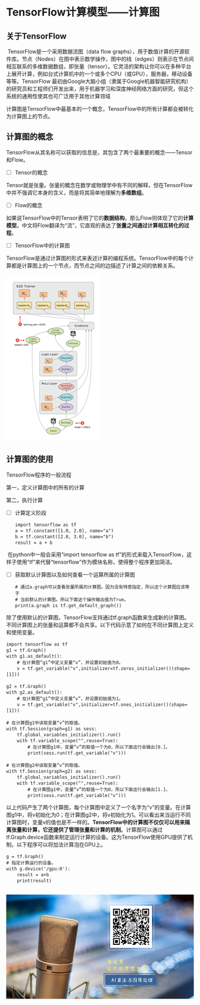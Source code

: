 # TensorFlow计算模型——计算图

## 关于TensorFlow

​	TensorFlow是一个采用数据流图（data flow graphs），用于数值计算的开源软件库。节点（Nodes）在图中表示数学操作，图中的线（edges）则表示在节点间相互联系的多维数据数组，即张量（tensor）。它灵活的架构让你可以在多种平台上展开计算，例如台式计算机中的一个或多个CPU（或GPU），服务器，移动设备等等。TensorFlow 最初由Google大脑小组（隶属于Google机器智能研究机构）的研究员和工程师们开发出来，用于机器学习和深度神经网络方面的研究，但这个系统的通用性使其也可广泛用于其他计算领域

​        计算图是TensorFlow中最基本的一个概念，TensorFlow中的所有计算都会被转化为计算图上的节点。

## 计算图的概念

​        TensorFlow从其名称可以获取的信息是，其包含了两个最重要的概念——Tensor和Flow。

- [ ] Tensor的概念

​        Tensor就是张量。张量的概念在数学或物理学中有不同的解释，但在TensorFlow中并不强调它本身的含义，而是将其简单地理解为**多维数组**。

- [ ] Flow的概念

​        如果说TensorFlow中的Tensor表明了它的**数据结构**，那么Flow则体现了它的**计算模型**。中文将Flow翻译为“流”，它直观的表达了**张量之间通过计算相互转化的过程**。

- [ ] TensorFlow中的计算图

​        TensorFlow是通过计算图的形式来表述计算的编程系统。TensorFlow中的每个计算都是计算图上的一个节点，而节点之间的边描述了计算之间的依赖关系。

![](../image/20171221100429378.gif)



## 计算图的使用

TensorFlow程序的一般流程

第一，定义计算图中的所有的计算

第二，执行计算

- [ ] 计算定义阶段

  ```
  import tensorflow as tf
  a = tf.constant([1.0, 2.0], name="a")
  b = tf.constant([2.0, 3.0], name="b")
  result = a + b
  ```

​        在python中一般会采用“import tensorflow as tf”的形式来载入TensorFlow，这样子使用“tf”来代替“tensorflow”作为模块名称，使得整个程序更加简洁。

- [ ] 获取默认计算图以及如何查看一个运算所属的计算图

  ```
  # 通过a.graph可以查看张量所属的计算图。因为没有特意指定，所以这个计算图应该等于
  # 当前默认的计算图。所以下面这个操作输出值为True。
  print(a.graph is tf.get_default_graph())
  ```

​        除了使用默认的计算图，TensorFlow支持通过tf.graph函数来生成新的计算图。不同计算图上的张量和运算都不会共享。以下代码示意了如何在不同计算图上定义和使用变量。

```
import tensorflow as tf
g1 = tf.Graph()
with g1.as_default():
    # 在计算图“g1”中定义变量“v”，并设置初始值为0。
    v = tf.get_variable("v",initializer=tf.zeros_initializer()(shape=[1]))
    
g2 = tf.Graph()
with g2.as_default():
    # 在计算图“g1”中定义变量“v”，并设置初始值为1。
    v = tf.get_variable("v",initializer=tf.ones_initializer()(shape=[1]))
    
# 在计算图g1中读取变量“v”的取值。
with tf.Session(graph=g1) as sess:
    tf.global_variables_initializer().run()
    with tf.variable_scope("",reuse=True):
        # 在计算图g1中，变量“v”的取值一个为0，所以下面这行会输出[0.]。
        print(sess.run(tf.get_variable("v")))
        
# 在计算图g2中读取变量“v”的取值。
with tf.Session(graph=g2) as sess:
    tf.global_variables_initializer().run()
    with tf.variable_scope("",reuse=True):
        # 在计算图g1中，变量“v”的取值一个为0，所以下面这行会输出[1.]。
        print(sess.run(tf.get_variable("v")))
```

​        以上代码产生了两个计算图，每个计算图中定义了一个名字为“v”的变量。在计算图g1中，将v初始化为0；在计算图g2中，将v初始化为1。可以看出来当运行不同计算图时，变量v的值也是不一样的。**TensorFlow中的计算图不仅仅可以用来隔离张量和计算，它还提供了管理张量和计算的机制**。计算图可以通过tf.Graph.device函数来制定运行计算的设备。这为TensorFlow使用GPU提供了机制。以下程序可以将加法计算泡在GPU上。

```
g = tf.Graph()
# 指定计算运行的设备。
with g.device('/gpu:0'):
    result = a+b
    print(result)
    
```



![点关注不迷路，我们一起上高速](../image/默认标题_横版二维码_2019.05.30.jpg)





